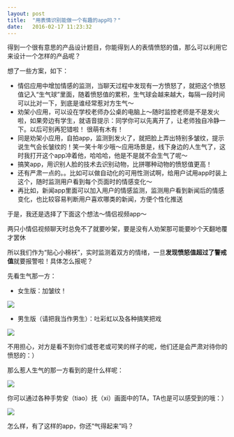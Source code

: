 ```yaml
---
layout: post
title:  "用表情识别能做一个有趣的app吗？"
date:   2016-02-17 11:23:32
---
```


得到一个很有意思的产品设计题目，你能得到人的表情愤怒的值，那么可以利用它来设计一个怎样的产品呢？


想了一些方案，如下：

* 情侣应用中增加情感的监测，当聊天过程中发现有一方愤怒了，就把这个愤怒值记入“生气球”里面，随着愤怒值的累积，生气球会越来越大，每隔一段时间可以比对一下，到底是谁经常惹对方生气～
* 劝架小应用，可以设在学校老师办公桌的电脑上～随时监控老师是不是发火啦，如果旁边有学生，就语音提示：同学你可以先离开了，让老师独自冷静一下。以后可别再犯错啦！  很萌有木有！
* 同是劝架小应用，自拍app，监测到发火了，就把脸上弄出特别多皱纹，提示说生气会长皱纹的！笑一笑十年少哦～应用场景是，线下身边的人生气了，这时我打开这个app冲着他，哈哈哈，他是不是就不会生气了呢～
* 搞笑app，用识别人脸的技术去识别动物，比拼哪种动物的愤怒值更高！
* 还有严肃一点的。。比如可以做自动化的可用性测试啊，给用户试用app时装上这个，随时监测用户看到每个页面时的情感变化～
* 再比如，新闻app里面可以加入用户的情感监测，监测用户看到新闻后的情感变化，也比较容易判断用户喜欢哪类的新闻，方便个性化推送

于是，我还是选择了下面这个想法～情侣视频app～

两只小情侣视频聊天时总免不了就要吵架，要是没有人劝架那可能要吵个天翻地覆才罢休

所以我们作为“贴心小棉袄”，实时监测着双方的情绪，一旦**发现愤怒值超过了警戒值**就要报警啦！具体怎么报呢？

先看生气那一方：

* 女生版：加皱纹！

![](/images/16-02-18-2.png)


* 男生版（请把我当作男生）：吐彩虹以及各种搞笑把戏

![](/images/16-02-18-1.png)

不用担心，对方是看不到你们或苍老或可笑的样子的呢，他们还是会严肃对待你的愤怒的：）

那么惹人生气的那一方看到的是什么样呢：

![](/images/16-02-18-3.png)

你可以通过各种手势安（tiao）抚（xi）画面中的TA，TA也是可以感受到的哦：）

![](/images/16-02-18-4.png)

怎么样，有了这样的app，你还“气得起来”吗？